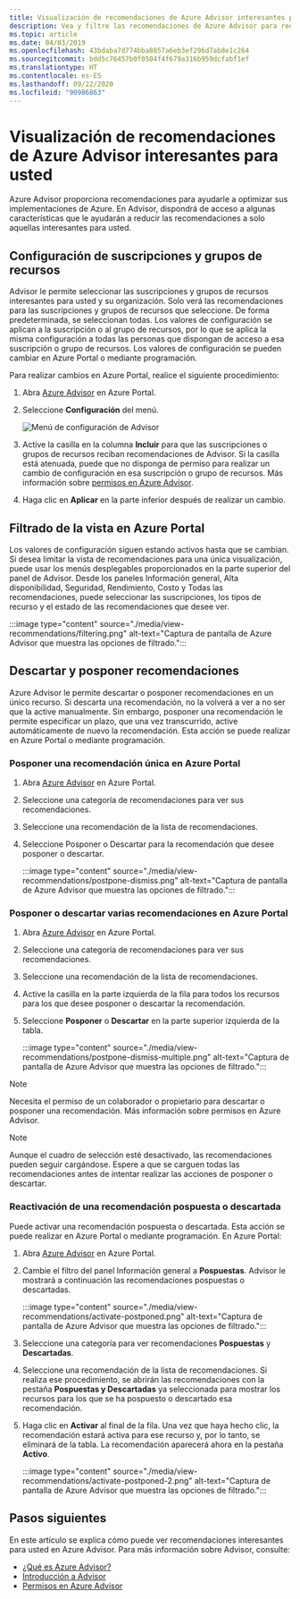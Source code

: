 ```yaml
---
title: Visualización de recomendaciones de Azure Advisor interesantes para usted
description: Vea y filtre las recomendaciones de Azure Advisor para reducir el ruido.
ms.topic: article
ms.date: 04/03/2019
ms.openlocfilehash: 43bdaba7d774bba8857a6eb3ef296d7ab8e1c264
ms.sourcegitcommit: bdd5c76457b0f0504f4f679a316b959dcfabf1ef
ms.translationtype: HT
ms.contentlocale: es-ES
ms.lasthandoff: 09/22/2020
ms.locfileid: "90986863"
---
```

# <a name="view-azure-advisor-recommendations-that-matter-to-you"></a>Visualización de recomendaciones de Azure Advisor interesantes para usted

Azure Advisor proporciona recomendaciones para ayudarle a optimizar sus implementaciones de Azure. En Advisor, dispondrá de acceso a algunas características que le ayudarán a reducir las recomendaciones a solo aquellas interesantes para usted.

## <a name="configure-subscriptions-and-resource-groups"></a>Configuración de suscripciones y grupos de recursos

Advisor le permite seleccionar las suscripciones y grupos de recursos interesantes para usted y su organización. Solo verá las recomendaciones para las suscripciones y grupos de recursos que seleccione. De forma predeterminada, se seleccionan todas. Los valores de configuración se aplican a la suscripción o al grupo de recursos, por lo que se aplica la misma configuración a todas las personas que dispongan de acceso a esa suscripción o grupo de recursos. Los valores de configuración se pueden cambiar en Azure Portal o mediante programación.

Para realizar cambios en Azure Portal, realice el siguiente procedimiento:

1. Abra [Azure Advisor](https://aka.ms/azureadvisordashboard) en Azure Portal.

1. Seleccione **Configuración** del menú.

   ![Menú de configuración de Advisor](./media/view-recommendations/configuration.png)

1. Active la casilla en la columna **Incluir** para que las suscripciones o grupos de recursos reciban recomendaciones de Advisor. Si la casilla está atenuada, puede que no disponga de permiso para realizar un cambio de configuración en esa suscripción o grupo de recursos. Más información sobre [permisos en Azure Advisor](permissions.md).

1. Haga clic en **Aplicar** en la parte inferior después de realizar un cambio.

## <a name="filtering-your-view-in-the-azure-portal"></a>Filtrado de la vista en Azure Portal

Los valores de configuración siguen estando activos hasta que se cambian. Si desea limitar la vista de recomendaciones para una única visualización, puede usar los menús desplegables proporcionados en la parte superior del panel de Advisor. Desde los paneles Información general, Alta disponibilidad, Seguridad, Rendimiento, Costo y Todas las recomendaciones, puede seleccionar las suscripciones, los tipos de recurso y el estado de las recomendaciones que desee ver.

   :::image type="content" source="./media/view-recommendations/filtering.png" alt-text="Captura de pantalla de Azure Advisor que muestra las opciones de filtrado.":::

## <a name="dismissing-and-postponing-recommendations"></a>Descartar y posponer recomendaciones

Azure Advisor le permite descartar o posponer recomendaciones en un único recurso. Si descarta una recomendación, no la volverá a ver a no ser que la active manualmente. Sin embargo, posponer una recomendación le permite especificar un plazo, que una vez transcurrido, active automáticamente de nuevo la recomendación. Esta acción se puede realizar en Azure Portal o mediante programación.

### <a name="postpone-a-single-recommendation-in-the-azure-portal"></a>Posponer una recomendación única en Azure Portal 

1. Abra [Azure Advisor](https://aka.ms/azureadvisordashboard) en Azure Portal.
1. Seleccione una categoría de recomendaciones para ver sus recomendaciones.
1. Seleccione una recomendación de la lista de recomendaciones.
1. Seleccione Posponer o Descartar para la recomendación que desee posponer o descartar.

     :::image type="content" source="./media/view-recommendations/postpone-dismiss.png" alt-text="Captura de pantalla de Azure Advisor que muestra las opciones de filtrado.":::

### <a name="postpone-or-dismiss-a-multiple-recommendations-in-the-azure-portal"></a>Posponer o descartar varias recomendaciones en Azure Portal

1. Abra [Azure Advisor](https://aka.ms/azureadvisordashboard) en Azure Portal.
1. Seleccione una categoría de recomendaciones para ver sus recomendaciones.
1. Seleccione una recomendación de la lista de recomendaciones.
1. Active la casilla en la parte izquierda de la fila para todos los recursos para los que desee posponer o descartar la recomendación.
1. Seleccione **Posponer** o **Descartar** en la parte superior izquierda de la tabla.

     :::image type="content" source="./media/view-recommendations/postpone-dismiss-multiple.png" alt-text="Captura de pantalla de Azure Advisor que muestra las opciones de filtrado.":::

> [!NOTE]
> Necesita el permiso de un colaborador o propietario para descartar o posponer una recomendación. Más información sobre permisos en Azure Advisor.

> [!NOTE]
> Aunque el cuadro de selección esté desactivado, las recomendaciones pueden seguir cargándose. Espere a que se carguen todas las recomendaciones antes de intentar realizar las acciones de posponer o descartar.

### <a name="reactivate-a-postponed-or-dismissed-recommendation"></a>Reactivación de una recomendación pospuesta o descartada

Puede activar una recomendación pospuesta o descartada. Esta acción se puede realizar en Azure Portal o mediante programación. En Azure Portal:

1. Abra [Azure Advisor](https://aka.ms/azureadvisordashboard) en Azure Portal.

1. Cambie el filtro del panel Información general a **Pospuestas**. Advisor le mostrará a continuación las recomendaciones pospuestas o descartadas.

    :::image type="content" source="./media/view-recommendations/activate-postponed.png" alt-text="Captura de pantalla de Azure Advisor que muestra las opciones de filtrado.":::

1. Seleccione una categoría para ver recomendaciones **Pospuestas** y **Descartadas**.

1. Seleccione una recomendación de la lista de recomendaciones. Si realiza ese procedimiento, se abrirán las recomendaciones con la pestaña **Pospuestas y Descartadas** ya seleccionada para mostrar los recursos para los que se ha pospuesto o descartado esa recomendación.

1. Haga clic en **Activar** al final de la fila. Una vez que haya hecho clic, la recomendación estará activa para ese recurso y, por lo tanto, se eliminará de la tabla. La recomendación aparecerá ahora en la pestaña **Activo**.
 
     :::image type="content" source="./media/view-recommendations/activate-postponed-2.png" alt-text="Captura de pantalla de Azure Advisor que muestra las opciones de filtrado.":::

## <a name="next-steps"></a>Pasos siguientes

En este artículo se explica cómo puede ver recomendaciones interesantes para usted en Azure Advisor. Para más información sobre Advisor, consulte: 

- [¿Qué es Azure Advisor?](advisor-overview.md)
- [Introducción a Advisor](advisor-get-started.md)
- [Permisos en Azure Advisor](permissions.md)



